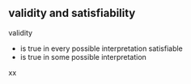 ## validity and satisfiability 
validity 
- is true in every possible interpretation
satisfiable 
- is true in some possible interpretation 


xx